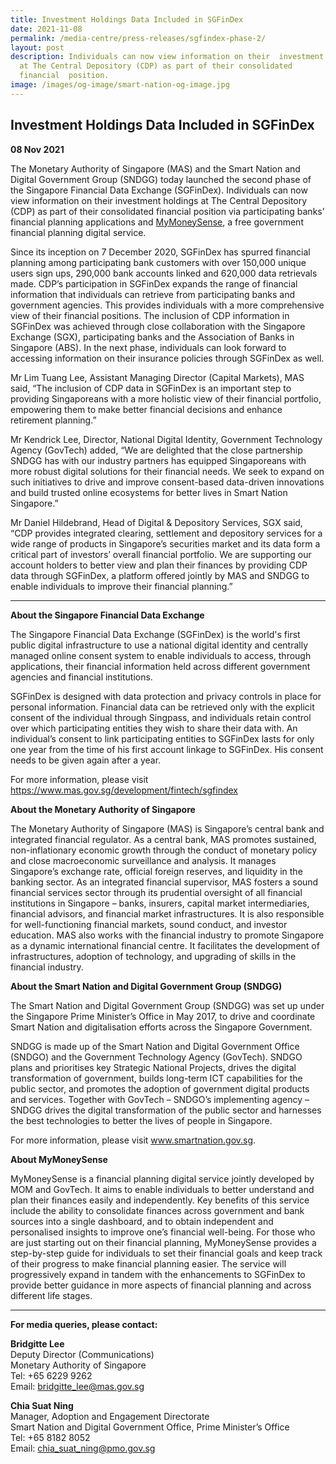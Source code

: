 ```yaml
---
title: Investment Holdings Data Included in SGFinDex
date: 2021-11-08
permalink: /media-centre/press-releases/sgfindex-phase-2/
layout: post
description: Individuals can now view information on their  investment holdings
  at The Central Depository (CDP) as part of their consolidated
  financial  position.
image: /images/og-image/smart-nation-og-image.jpg
---
```



## Investment Holdings Data Included in SGFinDex 

**08 Nov 2021**

The Monetary Authority of Singapore (MAS) and the Smart 
Nation and Digital Government Group (SNDGG) today launched the second phase of the 
Singapore Financial Data Exchange (SGFinDex). Individuals can now view information on their 
investment holdings at The Central Depository (CDP) as part of their consolidated financial 
position via participating banks’ financial planning applications and [MyMoneySense](https://www.mymoneysense.gov.sg/), a free 
government financial planning digital service. 

Since its inception on 7 December 2020, SGFinDex has spurred financial planning 
among participating bank customers with over 150,000 unique users sign ups, 290,000 bank 
accounts linked and 620,000 data retrievals made. CDP’s participation in SGFinDex expands 
the range of financial information that individuals can retrieve from participating banks and 
government agencies. This provides individuals with a more comprehensive view of their 
financial positions. The inclusion of CDP information in SGFinDex was achieved through close 
collaboration with the Singapore Exchange (SGX), participating banks and the Association of 
Banks in Singapore (ABS). In the next phase, individuals can look forward to accessing 
information on their insurance policies through SGFinDex as well. 

Mr Lim Tuang Lee, Assistant Managing Director (Capital Markets), MAS said, “The 
inclusion of CDP data in SGFinDex is an important step to providing Singaporeans with a more 
holistic view of their financial portfolio, empowering them to make better financial decisions 
and enhance retirement planning.” 

Mr Kendrick Lee, Director, National Digital Identity, Government Technology Agency 
(GovTech) added, “We are delighted that the close partnership SNDGG has with our industry 
partners has equipped Singaporeans with more robust digital solutions for their financial 
needs. We seek to expand on such initiatives to drive and improve consent-based data-driven 
innovations and build trusted online ecosystems for better lives in Smart Nation Singapore.” 

Mr Daniel Hildebrand, Head of Digital & Depository Services, SGX said, “CDP provides 
integrated clearing, settlement and depository services for a wide range of products in 
Singapore’s securities market and its data form a critical part of investors’ overall financial 
portfolio. We are supporting our account holders to better view and plan their finances by 
providing CDP data through SGFinDex, a platform offered jointly by MAS and SNDGG to 
enable individuals to improve their financial planning.” 

---

**About the Singapore Financial Data Exchange** 

The Singapore Financial Data Exchange (SGFinDex) is the world's first public digital 
infrastructure to use a national digital identity and centrally managed online consent system 
to enable individuals to access, through applications, their financial information held across 
different government agencies and financial institutions.

SGFinDex is designed with data protection and privacy controls in place for personal 
information. Financial data can be retrieved only with the explicit consent of the individual 
through Singpass, and individuals retain control over which participating entities they wish to 
share their data with. An individual’s consent to link participating entities to SGFinDex lasts 
for only one year from the time of his first account linkage to SGFinDex. His consent needs to 
be given again after a year.  

For more information, please visit https://www.mas.gov.sg/development/fintech/sgfindex

**About the Monetary Authority of Singapore** 

The Monetary Authority of Singapore (MAS) is Singapore’s central bank and integrated 
financial regulator. As a central bank, MAS promotes sustained, non-inflationary economic 
growth through the conduct of monetary policy and close macroeconomic surveillance and 
analysis. It manages Singapore’s exchange rate, official foreign reserves, and liquidity in the 
banking sector. As an integrated financial supervisor, MAS fosters a sound financial services 
sector through its prudential oversight of all financial institutions in Singapore – banks, 
insurers, capital market intermediaries, financial advisors, and financial market 
infrastructures. It is also responsible for well-functioning financial markets, sound conduct, 
and investor education. MAS also works with the financial industry to promote Singapore as 
a dynamic international financial centre. It facilitates the development of infrastructures, 
adoption of technology, and upgrading of skills in the financial industry. 

**About the Smart Nation and Digital Government Group (SNDGG)**

The Smart Nation and Digital Government Group (SNDGG) was set up under the Singapore 
Prime Minister’s Office in May 2017, to drive and coordinate Smart Nation and digitalisation 
efforts across the Singapore Government. 

SNDGG is made up of the Smart Nation and Digital Government Office (SNDGO) and the 
Government Technology Agency (GovTech). SNDGO plans and prioritises key Strategic 
National Projects, drives the digital transformation of government, builds long-term ICT 
capabilities for the public sector, and promotes the adoption of government digital products 
and services. Together with GovTech – SNDGO’s implementing agency – SNDGG drives the 
digital transformation of the public sector and harnesses the best technologies to better the 
lives of people in Singapore. 

For more information, please visit www.smartnation.gov.sg.  

**About MyMoneySense** 

MyMoneySense is a financial planning digital service jointly developed by MOM and GovTech. 
It aims to enable individuals to better understand and plan their finances easily and 
independently. Key benefits of this service include the ability to consolidate finances 
across government and bank sources into a single dashboard, and to obtain independent and 
personalised insights to improve one’s financial well-being. For those who are just starting 
out on their financial planning, MyMoneySense provides a step-by-step guide for individuals 
to set their financial goals and keep track of their progress to make financial planning easier. 
The service will progressively expand in tandem with the enhancements to SGFinDex to 
provide better guidance in more aspects of financial planning and across different life stages. 

---

**For media queries, please contact:** 

**Bridgitte Lee**<br> 
Deputy Director (Communications)<br> 
Monetary Authority of Singapore<br> 
Tel: +65 6229 9262<br>
Email: bridgitte_lee@mas.gov.sg<br> 

**Chia Suat Ning**<br> 
Manager, Adoption and Engagement Directorate<br> 
Smart Nation and Digital Government Office, Prime Minister’s Office<br> 
Tel: +65 8182 8052<br> 
Email: chia_suat_ning@pmo.gov.sg<br>
